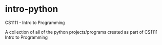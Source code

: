 # intro-python
CS1111 - Intro to Programming

A collection of all of the python projects/programs created as part of CS1111 Intro to Programming
